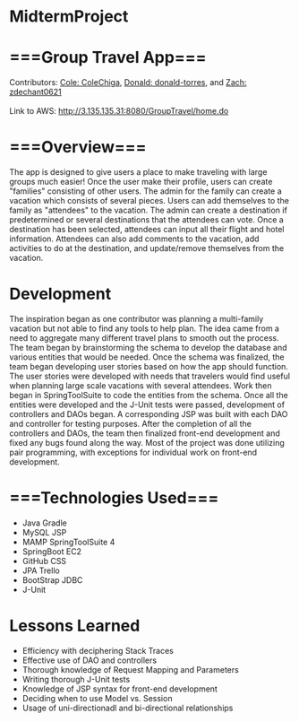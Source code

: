# MidtermProject

# ===Group Travel App===

Contributors: [Cole: ColeChiga](https://github.com/ColeChiga), [Donald: donald-torres](https://github.com/donald-torres), and [Zach: zdechant0621](https://github.com/zdechant0621)
<br>
<br>
Link to AWS: http://3.135.135.31:8080/GroupTravel/home.do

# ===Overview===

The app is designed to give users a place to make traveling with large groups much easier! Once the user make their profile, users can create "families" consisting of other users. The admin for the family can create a vacation which consists of several pieces. Users can add themselves to the family as "attendees" to the vacation. The admin can create a destination if predetermined or several destinations that the attendees can vote. Once a destination has been selected, attendees can input all their flight and hotel information. Attendees can also add comments to the vacation, add activities to do at the destination, and update/remove themselves from the vacation.


# Development

The inspiration began as one contributor was planning a multi-family vacation but not able to find any tools to help plan. The idea came from a need to aggregate many different travel plans to smooth out the process. The team began by brainstorming the schema to develop the database and various entities that would be needed. Once the schema was finalized, the team began developing user stories based on how the app should function. The user stories were developed with needs that travelers would find useful when planning large scale vacations with several attendees. Work then began in SpringToolSuite to code the entities from the schema. Once all the entities were developed and the J-Unit tests were passed, development of controllers and DAOs began. A corresponding JSP was built with each DAO and controller for testing purposes. After the completion of all the controllers and DAOs, the team then finalized front-end development and fixed any bugs found along the way. Most of the project was done utilizing pair programming, with exceptions for individual work on front-end development.


# ===Technologies Used===

- Java			Gradle
- MySQL			JSP
- MAMP			SpringToolSuite 4
- SpringBoot	EC2
- GitHub		CSS
- JPA			Trello
- BootStrap		JDBC
- J-Unit


# Lessons Learned

- Efficiency with deciphering Stack Traces
- Effective use of DAO and controllers
- Thorough knowledge of Request Mapping and Parameters
- Writing thorough J-Unit tests
- Knowledge of JSP syntax for front-end development
- Deciding when to use Model vs. Session
- Usage of uni-directionadl and bi-directional relationships

















